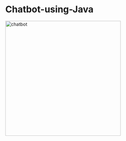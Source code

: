 # Chatbot-using-Java
<img width="360" alt="chatbot" src="https://user-images.githubusercontent.com/97854457/184538129-7a97fddb-af42-4974-a85a-58fc1a51ad87.png">
